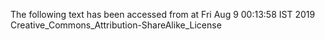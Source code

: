 The following text has been accessed from at Fri Aug 9 00:13:58 IST 2019
Creative_Commons_Attribution-ShareAlike_License
